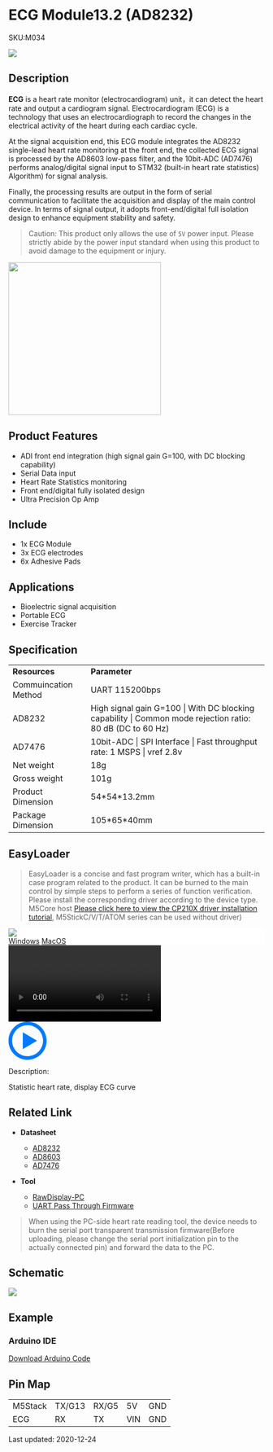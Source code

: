 # ECG Module13.2 (AD8232)

<el-tag effect="plain">SKU:M034</el-tag>

<div class="product_pic"><img src="assets/img/product_pics/module/ecg/ecg_01.webp"></div>

## Description

**ECG** is a heart rate monitor (electrocardiogram) unit，it can detect the heart rate and output a cardiogram signal. Electrocardiogram (ECG) is a technology that uses an electrocardiograph to record the changes in the electrical activity of the heart during each cardiac cycle.

At the signal acquisition end, this ECG module integrates the AD8232 single-lead heart rate monitoring at the front end, the collected ECG signal is processed by the AD8603 low-pass filter, and the 10bit-ADC (AD7476) performs analog/digital signal input to STM32 (built-in heart rate statistics) Algorithm) for signal analysis.

Finally, the processing results are output in the form of serial communication to facilitate the acquisition and display of the main control device. In terms of signal output, it adopts front-end/digital full isolation design to enhance equipment stability and safety.

>Caution: This product only allows the use of `5V` power input. Please strictly abide by the power input standard when using this product to avoid damage to the equipment or injury.

<img src="assets/img/product_pics/module/ecg/ecg_02.webp" width="300px">

## Product Features

- ADI front end integration (high signal gain G=100, with DC blocking capability)
- Serial Data input
- Heart Rate Statistics monitoring
- Front end/digital fully isolated design
- Ultra Precision Op Amp

## Include

- 1x ECG Module
- 3x ECG electrodes
- 6x Adhesive Pads

## Applications

- Bioelectric signal acquisition
- Portable ECG
- Exercise Tracker

## Specification

<table>
   <tr style="font-weight:bold">
      <td>Resources</td>
      <td>Parameter</td>
   </tr>
   <tr>
      <td>Commuincation Method</td>
      <td>UART 115200bps</td>
   </tr>
   <tr>
      <td>AD8232</td>
      <td>High signal gain G=100 | With DC blocking capability | Common mode rejection ratio: 80 dB (DC to 60 Hz)</td>
   </tr>
   <tr>
      <td>AD7476</td>
      <td>10bit-ADC | SPI Interface | Fast throughput rate: 1 MSPS | vref 2.8v</td>
   </tr>
   <tr>
      <td>Net weight</td>
      <td>18g</td>
   </tr>
   <tr>
      <td>Gross weight</td>
      <td>101g</td>
   </tr>
   <tr>
      <td>Product Dimension</td>
      <td>54*54*13.2mm</td>
   </tr>
   <tr>
      <td>Package Dimension</td>
      <td>105*65*40mm</td>
   </tr>
 </table>


 ## EasyLoader

>EasyLoader is a concise and fast program writer, which has a built-in case program related to the product. It can be burned to the main control by simple steps to perform a series of function verification. Please install the corresponding driver according to the device type. M5Core host [Please click here to view the CP210X driver installation tutorial](en/arduino/arduino_development), M5StickC/V/T/ATOM series can be used without driver)

<div class="easyloader-box">
    <div style="background-color:white;">
        <div><img src="https://m5stack.oss-cn-shenzhen.aliyuncs.com/image/easyloader_intro.webp"></div>
        <div class="easyloader-btn">
            <a href="https://m5stack.oss-cn-shenzhen.aliyuncs.com/EasyLoader/Windows/MODULE/EasyLoader_ECG.exe">Windows</a>
            <a href="https://m5stack.oss-cn-shenzhen.aliyuncs.com/EasyLoader/MacOS/MODULE/EasyLoader_ECG_Module.dmg">MacOS</a>
        </div>
    </div>
    <div>
        <video id="example_video" controls>
            <source src="https://m5stack.oss-cn-shenzhen.aliyuncs.com/video/Product_example_video/Module/ECG.mp4">
        </video>
        <div class="easyloader-mask">
        <a>
            <svg id="play-btn" t="1583228776634" class="icon" viewBox="0 0 1024 1024" version="1.1" xmlns="http://www.w3.org/2000/svg" p-id="4152" width="75" height="75"><path d="M512 0C229.216 0 0 229.216 0 512s229.216 512 512 512 512-229.216 512-512S794.784 0 512 0z m0 928C282.24 928 96 741.76 96 512S282.24 96 512 96s416 186.24 416 416-186.24 416-416 416zM384 288l384 224-384 224z" p-id="4153" fill="#007aff"></path></svg></a>
            <p>Description:</p>
            <p>Statistic heart rate, display ECG curve</p>
        </div>
    </div>
</div>


## Related Link

- **Datasheet**
   - [AD8232](https://m5stack.oss-cn-shenzhen.aliyuncs.com/resource/docs/datasheet/module/AD8232_datasheet_en.pdf)
   - [AD8603](https://m5stack.oss-cn-shenzhen.aliyuncs.com/resource/docs/datasheet/module/AD8603_datasheet_en.pdf)
   - [AD7476](https://m5stack.oss-cn-shenzhen.aliyuncs.com/resource/docs/datasheet/module/AD7476_datasheet_en.pdf)

- **Tool**
   - [RawDisplay-PC](https://m5stack.oss-cn-shenzhen.aliyuncs.com/resource/software/RawDisplay.zip)
   - [UART Pass Through Firmware](https://github.com/m5stack/M5Stack/tree/master/examples/Advanced/Serial2)

>When using the PC-side heart rate reading tool, the device needs to burn the serial port transparent transmission firmware(Before uploading, please change the serial port initialization pin to the actually connected pin) and forward the data to the PC.

## Schematic

<img src = "assets/img/product_pics/module/ecg/ecg_sch.webp">

## Example

### Arduino IDE

[Download Arduino Code](https://github.com/m5stack/M5-ProductExampleCodes/tree/master/Module/ECG)

## Pin Map

<table>
 <tr><td>M5Stack</td><td>TX/G13</td><td>RX/G5</td><td>5V</td><td>GND</td></tr>
 <tr><td>ECG</td><td>RX</td><td>TX</td><td>VIN</td><td>GND</td></tr>
</table>

<el-divider content-position="right">Last updated: 2020-12-24</el-divider>

<script>

   var purchase_link = 'https://m5stack.com/products/ecg-module13-2-ad8232-with-cables-and-pads';

   anchor_search(purchase_link);
   scrollFunc();

</script>
